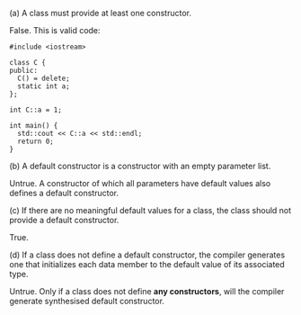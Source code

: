 (a) A class must provide at least one constructor.

  False. 
  This is valid code:
  ```
  #include <iostream>

  class C {
  public:
    C() = delete;
    static int a;
  };

  int C::a = 1;

  int main() {
    std::cout << C::a << std::endl;
    return 0;
  }
  ```
  

(b) A default constructor is a constructor with an empty parameter list.

  Untrue. A constructor of which all parameters have default values also defines a default constructor.

(c) If there are no meaningful default values for a class, the class should not provide a default constructor.

  True. <!--- Need more consideration. --->

(d) If a class does not define a default constructor, the compiler generates one that initializes each data member to the default value of its associated type.

  Untrue. Only if a class does not define **any constructors**, will the compiler generate synthesised default constructor.
